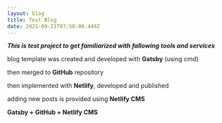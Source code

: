 ```yaml
---
layout: blog
title: Test Blog
date: 2021-09-21T07:58:00.449Z
---
```

***This is test project to get familiarized with fallowing  tools and services***

blog template was created and developed with **Gatsby** (using cmd) 

then merged to **GitHub** repository 

then implemented with **Netlify**, developed and published

adding new posts is provided using **Netlify CMS**



**Gatsby + GitHub + Netlify CMS**

![]()
